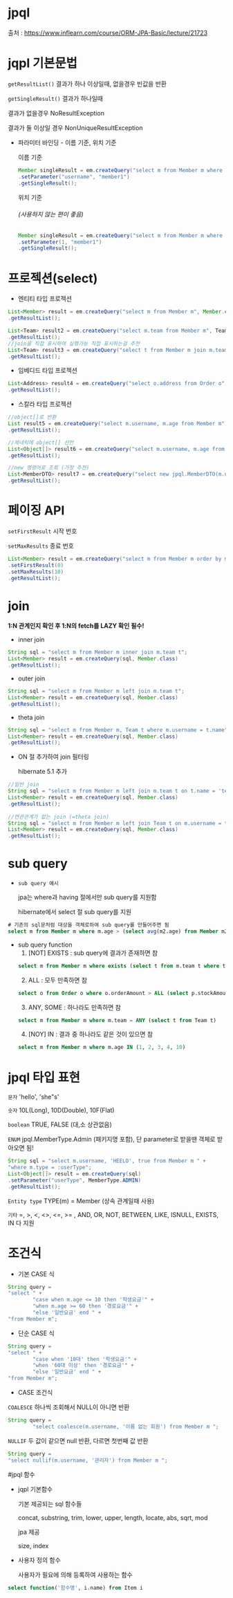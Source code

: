 # jpql
   출처 : https://www.inflearn.com/course/ORM-JPA-Basic/lecture/21723


# jqpl  기본문법

`getResultList()`
  결과가 하나 이상일때, 없을경우 빈값을 반환
 
`getSingleResult()`
결과가 하나일때

  결과가 없을경우 NoResultException

  결과가 둘 이상일 경우 NonUniqueResultException

* 파라미터 바인딩 - 이름 기준, 위치 기준

  이름 기준

  ```java
  Member singleResult = em.createQuery("select m from Member m where m.username = :username", Member.class)
  .setParameter("username", "member1")
  .getSingleResult();
  ```

  위치 기준 <h6>(사용하지 않는 편이 좋음)</h6>

  ```java 
  Member singleResult = em.createQuery("select m from Member m where m.username = ?1", Member.class)
  .setParameter(1, "member1")
  .getSingleResult();
  ```

# 프로젝션(select)
* 엔티티 타입 프로젝션
```java
List<Member> result = em.createQuery("select m from Member m", Member.class)
.getResultList();
```
```java
List<Team> result2 = em.createQuery("select m.team from Member m", Team.class)
.getResultList();
//join을 직접 표시하여 실행가능 직접 표시하는걸 추천
List<Team> result3 = em.createQuery("select t from Member m join m.team t", Team.class)
.getResultList();
```
* 임베디드 타입 프로젝션
```java
List<Address> result4 = em.createQuery("select o.address from Order o", Address.class)
.getResultList();
```
* 스칼라 타입 프로젝션
```java
//object[]로 반환
List result5 = em.createQuery("select m.username, m.age from Member m")
.getResultList();
```
```java
//제네릭에 object[] 선언 
List<Object[]> result6 = em.createQuery("select m.username, m.age from Member m") 
.getResultList(); 
```
```java
//new 명령어로 조회 (가장 추천)
List<MemberDTO> result7 = em.createQuery("select new jpql.MemberDTO(m.username, m.age) from Member m", MemberDTO.class) 
.getResultList(); 
```

# 페이징 API
`setFirstResult`
  시작 번호

`setMaxResults`
  종료 번호
 
```java
List<Member> result = em.createQuery("select m from Member m order by m.age desc", Member.class)
.setFirstResult(0)  
.setMaxResults(10)
.getResultList(); 
```

# join
**1:N 관계인지 확인 후 1:N의 fetch를 LAZY 확인 필수!**
* inner join
```java
String sql = "select m from Member m inner join m.team t"; 
List<Member> result = em.createQuery(sql, Member.class)   
.getResultList(); 
```
* outer join
```java
String sql = "select m from Member m left join m.team t"; 
List<Member> result = em.createQuery(sql, Member.class)   
.getResultList(); 
```
* theta join
```java
String sql = "select m from Member m, Team t where m.username = t.name";
List<Member> result = em.createQuery(sql, Member.class)   
.getResultList();
```
* ON 절 추가하여 join 필터링

  hibernate 5.1 추가
```java
//일반 join
String sql = "select m from Member m left join m.team t on t.name = 'teamA'";
List<Member> result = em.createQuery(sql, Member.class)   
.getResultList();
 
//연관관계가 없는 join (=theta join)
String sql = "select m from Member m left join Team t on m.username = t.name";
List<Member> result = em.createQuery(sql, Member.class)   
.getResultList();
```

# sub query
* `sub query 예시`
 
  jpa는 where과 having 절에서만 sub query를 지원함

  hibernate에서 select 절 sub query를 지원
```sql
# 기존의 sql문처럼 대상을 객체로하여 sub query를 만들어주면 됨
select m from Member m where m.age > (select avg(m2.age) from Member m2) 
```
* sub query function
  1. [NOT] EXISTS : sub query에 결과가 존재하면 참
  ```sql
  select m from Member m where exists (select t from m.team t where t.name = ‘팀A')
  ```
  2. ALL : 모두 만족하면 참
  ```sql
  select o from Order o where o.orderAmount > ALL (select p.stockAmount from Product p)
  ```
  3. ANY, SOME : 하나라도 만족하면 참
  ```sql
  select m from Member m where m.team = ANY (select t from Team t)
  ```
  4. [NOY] IN : 결과 중 하나라도 같은 것이 있으면 참
  ```sql
  select m from Member m where m.age IN (1, 2, 3, 4, 10)
  ```

# jpql 타입 표현

`문자`
  'hello', 'she"s'

`숫자`
  10L(Long), 10D(Double), 10F(Flat)

`boolean`
  TRUE, FALSE (대,소 상관없음)

`ENUM` jpql.MemberType.Admin (패키지명 포함), 단 parameter로 받을땐 객체로 받아오면 됨!
```java
String sql = "select m.username, 'HEELO', true from Member m " +
"where m.type = :userType";
List<Object[]> result = em.createQuery(sql)
.setParameter("userType", MemberType.ADMIN)
.getResultList();
```
`Entity type` TYPE(m) = Member (상속 관계일때 사용)

`기타` =, >, <, <>, <=, >= , AND, OR, NOT, BETWEEN, LIKE, ISNULL, EXISTS, IN 다 지원
  
# 조건식

* 기본 CASE 식
```java
String query =
"select " +
        "case when m.age <= 10 then '학생요금'" +
        "when m.age >= 60 then '경로요금'" +
        "else '일반요금' end " +
"from Member m";
```
* 단순 CASE 식
```java
String query =
"select " +
        "case when '10대' then '학생요금'" +
        "when '60대 이상' then '경로요금'" +
        "else '일반요금' end " +
"from Member m";
```

* CASE 조건식
  
`COALESCE` 하나씩 조회해서 NULL이 아니면 반환
```java
String query =
        "select coalesce(m.username, '이름 없는 회원') from Member m ";
```
`NULLIF` 두 값이 같으면 null 반환, 다르면 첫번째 값 반환
```java
String query =
"select nullif(m.username, '관리자') from Member m ";
```

#jpql 함수
* jqpl 기본함수
  
  기본 제공되는 sql 함수들 
  
  concat, substring, trim, lower, upper, length, locate, abs, sqrt, mod

  jpa 제공 
  
  size, index  
* 사용자 정의 함수

  사용자가 필요에 의해 등록하여 사용하는 함수
```sql
select function('함수명', i.name) from Item i
```